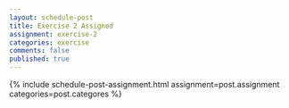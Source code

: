 ```yaml
---
layout: schedule-post
title: Exercise 2 Assigned
assignment: exercise-2
categories: exercise
comments: false
published: true
---
```

{% include schedule-post-assignment.html assignment=post.assignment categories=post.categores %}